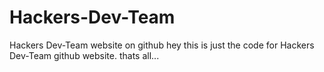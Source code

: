 Hackers-Dev-Team
================

Hackers Dev-Team website on github
hey this is just the code for Hackers Dev-Team github website.
thats all...
